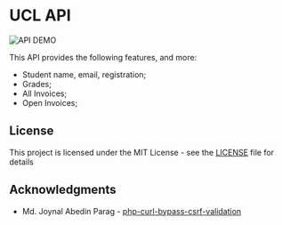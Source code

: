 # UCL API

![API DEMO](https://i.ibb.co/L88H4ky/api.png)

This API provides the following features, and more:

- Student name, email, registration;
- Grades;
- All Invoices;
- Open Invoices;

## License

This project is licensed under the MIT License - see the [LICENSE](LICENSE) file for details

## Acknowledgments

* Md. Joynal Abedin Parag - [php-curl-bypass-csrf-validation](https://github.com/paragcste/php-curl-bypass-csrf-validation)
